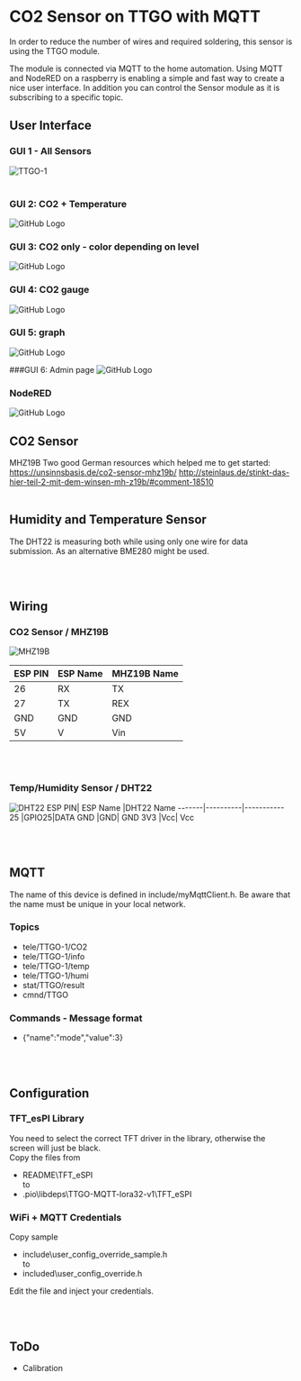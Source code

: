 # CO2 Sensor on TTGO with MQTT
In order to reduce the number of wires and required soldering, this sensor is using the TTGO module.

The module is connected via MQTT to the home automation.
Using MQTT and NodeRED on a raspberry is enabling a simple and fast way to create a nice user interface.
In addition you can control the Sensor module as it is subscribing to a specific topic.

## User Interface
### GUI 1 - All Sensors
![TTGO-1](images/TTGO-1.jpg)
<br><br>
### GUI 2: CO2 + Temperature
![GitHub Logo](images/TTGO-2.jpg)
<br>
### GUI 3: CO2 only - color depending on level
![GitHub Logo](/images/TTGO-3.jpg)

### GUI 4: CO2 gauge
![GitHub Logo](images/TTGO-4.jpg)

### GUI 5: graph
![GitHub Logo](./images/TTGO-5.jpg)

###GUI 6: Admin page
![GitHub Logo](./images/TTGO-6.jpg)

### NodeRED
![GitHub Logo](./images/TTGO-NodeRED.png)


## CO2 Sensor
MHZ19B
Two good German resources which helped me to get started:
https://unsinnsbasis.de/co2-sensor-mhz19b/
http://steinlaus.de/stinkt-das-hier-teil-2-mit-dem-winsen-mh-z19b/#comment-18510
<br><br>
## Humidity and Temperature Sensor
The DHT22 is measuring both while using only one wire for data submission. As an alternative BME280 might be used.

<br><br>
## Wiring
### CO2 Sensor / MHZ19B
![MHZ19B](./images/TTGO-MHZ19B-PIN.png)

ESP PIN| ESP Name |MHZ19B Name
-------|----------|-----------
26	|RX|	TX
27	|TX|	REX
GND	|GND|	GND
5V	|V| Vin
<br><br>
### Temp/Humidity Sensor / DHT22
![DHT22](./images/TTGO-DHT22-PIN.png)
ESP PIN| ESP Name |DHT22 Name
-------|----------|-----------
25	|GPIO25|DATA
GND	|GND|	GND
3V3	|Vcc| Vcc



<br><br>
## MQTT
The name of this device is defined in include/myMqttClient.h.
Be aware that the name must be unique in your local network.
### Topics
- tele/TTGO-1/CO2
- tele/TTGO-1/info
- tele/TTGO-1/temp
- tele/TTGO-1/humi
- stat/TTGO/result
- cmnd/TTGO
### Commands - Message format
- {"name":"mode","value":3}

<br><br>
## Configuration
### TFT_esPI Library
You need to select the correct TFT driver in the library, otherwise the screen will just be black.<br>
Copy the files from 
- README\TFT_eSPI 
<br>to <br>
- .pio\libdeps\TTGO-MQTT-lora32-v1\TFT_eSPI

### WiFi + MQTT Credentials
Copy sample
- include\user_config_override_sample.h 
<br>to <br>
- included\user_config_override.h

Edit the file and inject your credentials.

<br><br>
## ToDo
- Calibration   
